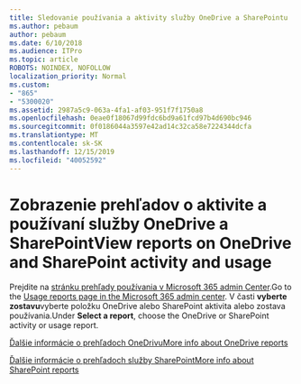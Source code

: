 ```yaml
---
title: Sledovanie používania a aktivity služby OneDrive a SharePointu
ms.author: pebaum
author: pebaum
ms.date: 6/10/2018
ms.audience: ITPro
ms.topic: article
ROBOTS: NOINDEX, NOFOLLOW
localization_priority: Normal
ms.custom:
- "865"
- "5300020"
ms.assetid: 2987a5c9-063a-4fa1-af03-951f7f1750a8
ms.openlocfilehash: 0eae0f18067d99fdc6bd9a61fcd97b4d690bc946
ms.sourcegitcommit: 0f0186044a3597e42ad14c32ca58e7224344dcfa
ms.translationtype: MT
ms.contentlocale: sk-SK
ms.lasthandoff: 12/15/2019
ms.locfileid: "40052592"
---
```

# <a name="view-reports-on-onedrive-and-sharepoint-activity-and-usage"></a><span data-ttu-id="c027f-102">Zobrazenie prehľadov o aktivite a používaní služby OneDrive a SharePoint</span><span class="sxs-lookup"><span data-stu-id="c027f-102">View reports on OneDrive and SharePoint activity and usage</span></span>

<span data-ttu-id="c027f-103">Prejdite na [stránku prehľady používania v Microsoft 365 admin Center](https://admin.microsoft.com/AdminPortal/Home).</span><span class="sxs-lookup"><span data-stu-id="c027f-103">Go to the [Usage reports page in the Microsoft 365 admin center](https://admin.microsoft.com/AdminPortal/Home).</span></span> <span data-ttu-id="c027f-104">V časti **vyberte zostavu**vyberte položku OneDrive alebo SharePoint aktivita alebo zostava používania.</span><span class="sxs-lookup"><span data-stu-id="c027f-104">Under **Select a report**, choose the OneDrive or SharePoint activity or usage report.</span></span>
  
[<span data-ttu-id="c027f-105">Ďalšie informácie o prehľadoch OneDrivu</span><span class="sxs-lookup"><span data-stu-id="c027f-105">More info about OneDrive reports</span></span>](https://go.microsoft.com/fwlink/?linkid=875239)
  
[<span data-ttu-id="c027f-106">Ďalšie informácie o prehľadoch služby SharePoint</span><span class="sxs-lookup"><span data-stu-id="c027f-106">More info about SharePoint reports</span></span>](https://go.microsoft.com/fwlink/?linkid=875240)
  